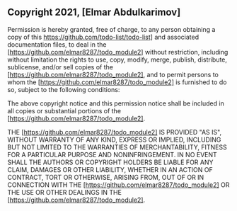 ## Copyright 2021, [Elmar Abdulkarimov]

Permission is hereby granted, free of charge, to any person obtaining a copy of this https://github.com/todo-list/todo-list] and associated documentation files, to deal in the [https://github.com/elmar8287/todo_module2] without restriction, including without limitation the rights to use, copy, modify, merge, publish, distribute, sublicense, and/or sell copies of the [https://github.com/elmar8287/todo_module2], and to permit persons to whom the [https://github.com/elmar8287/todo_module2] is furnished to do so, subject to the following conditions:

The above copyright notice and this permission notice shall be included in all copies or substantial portions of the [https://github.com/elmar8287/todo_module2].

THE [https://github.com/elmar8287/todo_module2] IS PROVIDED "AS IS", WITHOUT WARRANTY OF ANY KIND, EXPRESS OR IMPLIED, INCLUDING BUT NOT LIMITED TO THE WARRANTIES OF MERCHANTABILITY, FITNESS FOR A PARTICULAR PURPOSE AND NONINFRINGEMENT. IN NO EVENT SHALL THE AUTHORS OR COPYRIGHT HOLDERS BE LIABLE FOR ANY CLAIM, DAMAGES OR OTHER LIABILITY, WHETHER IN AN ACTION OF CONTRACT, TORT OR OTHERWISE, ARISING FROM, OUT OF OR IN CONNECTION WITH THE [https://github.com/elmar8287/todo_module2] OR THE USE OR OTHER DEALINGS IN THE [https://github.com/elmar8287/todo_module2].
